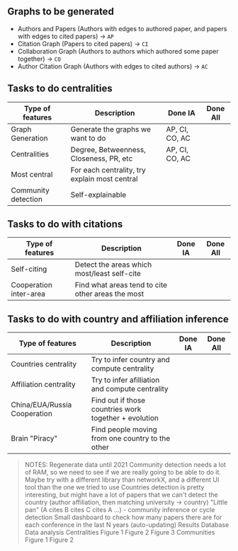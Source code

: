 ## Graphs to be generated

- Authors and Papers (Authors with edges to authored paper, and papers with edges to cited papers) -> `AP`
- Citation Graph (Papers to cited papers) -> `CI`
- Collaboration Graph (Authors to authors which authored some paper together) -> `CO`
- Author Citation Graph (Authors with edges to cited authors) -> `AC`   

## Tasks to do centralities

| Type of features 	        | Description 	                                        | Done IA           | Done All          |
|---------------	          |-------------	                                        |------------------ |------------------ |
| Graph Generation          | Generate the graphs we want to do                     | AP, CI, CO, AC    |         	        | :loading:
| Centralities     	        | Degree, Betweenness, Closeness, PR, etc               | AP, CI, CO, AC    |         	        | :loading:
| Most central     	        | For each centrality, try explain most central         |         	        |         	        | :loading:
| Community detection       | Self-explainable                                      |         	        |          	        |

## Tasks to do with citations
| Type of features 	        | Description 	                                        | Done IA           | Done All          |
|---------------	          |-------------	                                        |------------------ |------------------ |
| Self-citing               | Detect the areas which most/least self-cite           |         	        |          	        | :loading:
| Cooperation inter-area    | Find what areas tend to cite other areas the most     |         	        |          	        |

## Tasks to do with country and affiliation inference
| Type of features 	               | Description 	                                         | Done IA           | Done All          |
|---------------	                 |-------------	                                         |------------------ |------------------ |
| Countries centrality             | Try to infer country and compute centrality           |         	         |          	       |
| Affiliation centrality           | Try to infer afilliation and compute centrality       |                   |                   |
| China/EUA/Russia Cooperation     | Find out if those countries work together + evolution |         	         |          	       |
| Brain "Piracy"                   | Find people moving from one country to the other      |                   |


> NOTES: Regenerate data until 2021
>        Community detection needs a lot of RAM, so we need to see if we are really going to be able to do it. Maybe try with a different library than networkX, and a different UI tool than the one we tried to use
>        Countries detection is pretty interesting, but might have a lot of papers that we can't detect the country (author affiliation, then matching university -> country)
>        "Little pan" (A cites B cites C cites A ...) - community inference or cycle detection
>        Small dashboard to check how many papers there are for each conference in the last N years (auto-updating)
>        Results
>            Database
>            Data analysis
>                Centralities
>                   Figure 1
>                   Figure 2
>                   Figure 3
>                Communities
>                   Figure 1
>                   Figure 2
>                  
